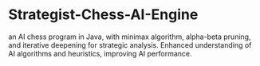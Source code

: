 # Strategist-Chess-AI-Engine
an AI chess program in Java, with minimax algorithm, alpha-beta pruning, and iterative deepening for strategic analysis. Enhanced understanding of AI algorithms and heuristics, improving AI performance.
